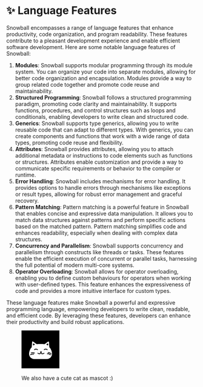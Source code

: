 # ✨ Language Features

Snowball encompasses a range of language features that enhance productivity, code organization, and program readability. These features contribute to a pleasant development experience and enable efficient software development. Here are some notable language features of Snowball:

1. **Modules**: Snowball supports modular programming through its module system. You can organize your code into separate modules, allowing for better code organization and encapsulation. Modules provide a way to group related code together and promote code reuse and maintainability.
2. **Structured Programming**: Snowball follows a structured programming paradigm, promoting code clarity and maintainability. It supports functions, procedures, and control structures such as loops and conditionals, enabling developers to write clean and structured code.
3. **Generics**: Snowball supports type generics, allowing you to write reusable code that can adapt to different types. With generics, you can create components and functions that work with a wide range of data types, promoting code reuse and flexibility.
4. **Attributes**: Snowball provides attributes, allowing you to attach additional metadata or instructions to code elements such as functions or structures. Attributes enable customization and provide a way to communicate specific requirements or behavior to the compiler or runtime.
5. **Error Handling**: Snowball includes mechanisms for error handling. It provides options to handle errors through mechanisms like exceptions or result types, allowing for robust error management and graceful recovery.
6. **Pattern Matching**: Pattern matching is a powerful feature in Snowball that enables concise and expressive data manipulation. It allows you to match data structures against patterns and perform specific actions based on the matched pattern. Pattern matching simplifies code and enhances readability, especially when dealing with complex data structures.
7. **Concurrency and Parallelism**: Snowball supports concurrency and parallelism through constructs like threads or tasks. These features enable the efficient execution of concurrent or parallel tasks, harnessing the full potential of modern multi-core systems.
8. **Operator Overloading**: Snowball allows for operator overloading, enabling you to define custom behaviours for operators when working with user-defined types. This feature enhances the expressiveness of code and provides a more intuitive interface for custom types.

These language features make Snowball a powerful and expressive programming language, empowering developers to write clean, readable, and efficient code. By leveraging these features, developers can enhance their productivity and build robust applications.

<figure><img src="../.gitbook/assets/98821530.png" alt="" width="100"><figcaption><p>We also have a cute cat as mascot :)</p></figcaption></figure>
